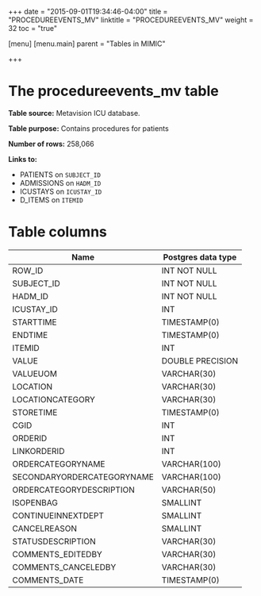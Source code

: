 +++
date = "2015-09-01T19:34:46-04:00"
title = "PROCEDUREEVENTS_MV"
linktitle = "PROCEDUREEVENTS_MV"
weight = 32
toc = "true"

[menu]
  [menu.main]
    parent = "Tables in MIMIC"

+++


# The procedureevents_mv table

**Table source:** Metavision ICU database.

**Table purpose:** Contains procedures for patients

**Number of rows:** 258,066

**Links to:**

* PATIENTS on `SUBJECT_ID`
* ADMISSIONS on `HADM_ID`
* ICUSTAYS on `ICUSTAY_ID`
* D_ITEMS on `ITEMID`

<!-- # Important considerations -->

# Table columns

Name | Postgres data type 
---- | ---- 
ROW_ID |  INT NOT NULL
SUBJECT_ID |  INT NOT NULL
HADM_ID |  INT NOT NULL
ICUSTAY_ID |  INT
STARTTIME |  TIMESTAMP(0)
ENDTIME |  TIMESTAMP(0)
ITEMID |  INT
VALUE |  DOUBLE PRECISION
VALUEUOM |  VARCHAR(30)
LOCATION |  VARCHAR(30)
LOCATIONCATEGORY |  VARCHAR(30)
STORETIME |  TIMESTAMP(0)
CGID  |  INT
ORDERID |  INT
LINKORDERID |  INT
ORDERCATEGORYNAME |  VARCHAR(100)
SECONDARYORDERCATEGORYNAME |  VARCHAR(100)
ORDERCATEGORYDESCRIPTION |  VARCHAR(50)
ISOPENBAG |  SMALLINT
CONTINUEINNEXTDEPT |  SMALLINT
CANCELREASON |  SMALLINT
STATUSDESCRIPTION |  VARCHAR(30)
COMMENTS_EDITEDBY |  VARCHAR(30)
COMMENTS_CANCELEDBY |  VARCHAR(30)
COMMENTS_DATE |  TIMESTAMP(0)

<!--
# Detailed Description

## `SUBJECT_ID`, `HADM_ID`

Identifiers which specify the patient: `SUBJECT_ID` is unique to a patient and `HADM_ID` is unique to a patient hospital stay.

## `PROC_SEQ_NUM`

`PROC_SEQ_NUM` provides the order in which the procedures were performed.

## `ICD9_CODE`

`CODE` provides the code for the given procedure. 

-->

